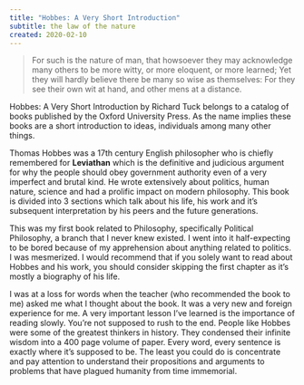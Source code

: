 ```yaml
---
title: "Hobbes: A Very Short Introduction"
subtitle: the law of the nature
created: 2020-02-10
---
```


> For such is the nature of man, that howsoever they may acknowledge
> many others to be more witty, or more eloquent, or more learned; Yet
> they will hardly believe there be many so wise as themselves: For they
> see their own wit at hand, and other mens at a distance.

Hobbes: A Very Short Introduction by Richard Tuck belongs to a catalog
of books published by the Oxford University Press. As the name implies
these books are a short introduction to ideas, individuals among many
other things.

Thomas Hobbes was a 17th century English philosopher who is chiefly
remembered for **Leviathan** which is the definitive and judicious
argument for why the people should obey government authority even of a
very imperfect and brutal kind. He wrote extensively about politics,
human nature, science and had a prolific impact on modern philosophy.
This book is divided into 3 sections which talk about his life, his work
and it’s subsequent interpretation by his peers and the future
generations.

This was my first book related to Philosophy, specifically Political
Philosophy, a branch that I never knew existed. I went into it
half-expecting to be bored because of my apprehension about anything
related to politics. I was mesmerized. I would recommend that if you
solely want to read about Hobbes and his work, you should consider
skipping the first chapter as it’s mostly a biography of his life.

I was at a loss for words when the teacher (who recommended the book to
me) asked me what I thought about the book. It was a very new and
foreign experience for me. A very important lesson I’ve learned is the
importance of reading slowly. You’re not supposed to rush to the end.
People like Hobbes were some of the greatest thinkers in history. They
condensed their infinite wisdom into a 400 page volume of paper. Every
word, every sentence is exactly where it’s supposed to be. The least you
could do is concentrate and pay attention to understand their
propositions and arguments to problems that have plagued humanity from
time immemorial.
